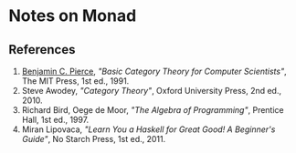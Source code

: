 # Notes on Monad

##  References
1. [Benjamin C. Pierce](http://www.cis.upenn.edu/~bcpierce/), _"Basic Category Theory for Computer Scientists"_, The MIT Press, 1st ed., 1991.
1. Steve Awodey, _"Category Theory"_, Oxford University Press, 2nd ed., 2010.
1. Richard Bird, Oege de Moor, _"The Algebra of Programming"_, Prentice Hall, 1st ed., 1997.
1. Miran Lipovaca, _"Learn You a Haskell for Great Good! A Beginner's Guide"_, No Starch Press, 1st ed., 2011.
